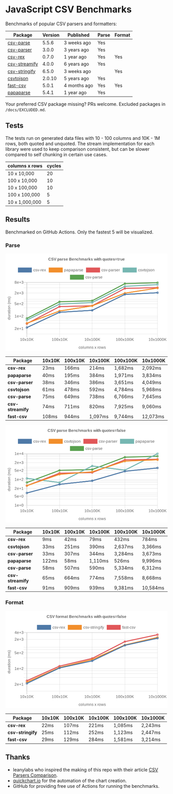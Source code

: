 # JavaScript CSV Benchmarks

Benchmarks of popular CSV parsers and formatters:

<!-- packages -->
| Package | Version | Published | Parse | Format 
|---------|---------|-----------|-------|--------
| [csv-parse](https://www.npmjs.com/package/csv-parse) | 5.5.6 | 3 weeks ago | Yes |  
| [csv-parser](https://www.npmjs.com/package/csv-parser) | 3.0.0 | 3 years ago | Yes |  
| [csv-rex](https://www.npmjs.com/package/csv-rex) | 0.7.0 | 1 year ago | Yes | Yes 
| [csv-streamify](https://www.npmjs.com/package/csv-streamify) | 4.0.0 | 6 years ago | Yes |  
| [csv-stringify](https://www.npmjs.com/package/csv-stringify) | 6.5.0 | 3 weeks ago |  | Yes 
| [csvtojson](https://www.npmjs.com/package/csvtojson) | 2.0.10 | 5 years ago | Yes |  
| [fast-csv](https://www.npmjs.com/package/fast-csv) | 5.0.1 | 4 months ago | Yes | Yes 
| [papaparse](https://www.npmjs.com/package/papaparse) | 5.4.1 | 1 year ago | Yes |  
<!-- packages -->

Your preferred CSV package missing? PRs welcome. Excluded packages in `/docs/EXCLUDED.md`.

## Tests
The tests run on generated data files with 10 - 100 columns and 10K - 1M rows, both quoted and unquoted. The stream implementation for each library were used to keep comparison consistent, but can be slower compared to self chunking in certain use cases.

<!-- tests -->
| columns x rows | cycles 
|----------------|--------
| 10 x 10,000 | 20 
| 100 x 10,000 | 10 
| 10 x 100,000 | 10 
| 100 x 100,000 | 5 
| 10 x 1,000,000 | 5 
<!-- tests -->

## Results 
Benchmarked on GitHub Actions. Only the fastest 5 will be visualized.

### Parse
![Quoted CSV Parser Benchmarks](https://github.com/willfarrell/csv-benchmarks/raw/main/results/parse_quotes%3Dtrue.png)

<!-- parse quotes=true -->
| Package | 10x10K | 100x10K | 10x100K | 100x100K | 10x1000K 
|---------|---|---|---|---|---
| **csv-rex** | 23ms | 166ms | 214ms | 1,682ms | 2,092ms 
| **papaparse** | 40ms | 195ms | 384ms | 1,971ms | 3,834ms 
| **csv-parser** | 38ms | 346ms | 386ms | 3,651ms | 4,049ms 
| **csvtojson** | 61ms | 478ms | 592ms | 4,784ms | 5,968ms 
| **csv-parse** | 75ms | 649ms | 738ms | 6,766ms | 7,645ms 
| **csv-streamify** | 74ms | 711ms | 820ms | 7,925ms | 9,060ms 
| **fast-csv** | 108ms | 944ms | 1,097ms | 9,744ms | 12,073ms 
<!-- parse quotes=true -->

![Non-Quoted CSV Parser Benchmarks](https://github.com/willfarrell/csv-benchmarks/raw/main/results/parse_quotes%3Dfalse.png)

<!-- parse quotes=false -->
| Package | 10x10K | 100x10K | 10x100K | 100x100K | 10x1000K 
|---------|---|---|---|---|---
| **csv-rex** | 9ms | 42ms | 79ms | 432ms | 784ms 
| **csvtojson** | 33ms | 251ms | 390ms | 2,637ms | 3,366ms 
| **csv-parser** | 33ms | 307ms | 344ms | 3,284ms | 3,673ms 
| **papaparse** | 122ms | 58ms | 1,110ms | 526ms | 9,996ms 
| **csv-parse** | 58ms | 507ms | 590ms | 5,334ms | 6,312ms 
| **csv-streamify** | 65ms | 664ms | 774ms | 7,558ms | 8,668ms 
| **fast-csv** | 91ms | 909ms | 939ms | 9,381ms | 10,584ms 
<!-- parse quotes=false -->

### Format

![Non-Quoted CSV Formatter Benchmarks](https://github.com/willfarrell/csv-benchmarks/raw/main/results/format_quotes%3Dfalse.png)

<!-- format quotes=false -->
| Package | 10x10K | 100x10K | 10x100K | 100x100K | 10x1000K 
|---------|---|---|---|---|---
| **csv-rex** | 22ms | 107ms | 221ms | 1,085ms | 2,243ms 
| **csv-stringify** | 25ms | 112ms | 252ms | 1,123ms | 2,447ms 
| **fast-csv** | 29ms | 129ms | 284ms | 1,581ms | 3,214ms 
<!-- format quotes=false -->

## Thanks
- leanylabs who inspired the making of this repo with their article [CSV Parsers Comparison](https://leanylabs.com/blog/js-csv-parsers-benchmarks/).
- [quickchart.io](https://quickchart.io) for the automation of the chart creation.
- GitHub for providing free use of Actions for running the benchmarks.
